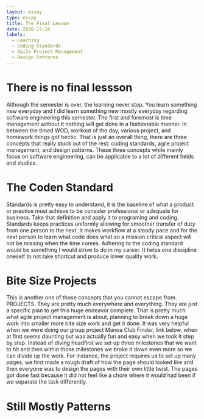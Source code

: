 ```yaml
---
layout: essay
type: essay
title: The Final Lesson
date: 2020-12-18
labels:
  - Learning
  - Coding Standards
  - Agile Project Management 
  - Design Patterns
---
```


# There is no final lessson

Although the semester is over, the learning never stop. You learn something new everyday and I did learn something new mostly everyday regarding software engineering this semester. The first and foremost is time management without it nothing will get done in a fashionable manner. In between the timed WOD, workout of the day, various project, and homework things got hectic. That is just an overall thing, there are three concepts that really stuck out of the rest: coding standards, agile project management, and design patterns. These three concepts while mainly focus on software engineering, can be applicable to a lot of different fields and studies. 

# The Coden Standard 

  Standards is pretty easy to understand, it is the baseline of what a product or practice must achieve to be consider professional or adequate for business. Take that definition and apply it to programing and coding.  Standards keeps practices uniformly allowing for smoother transfer of duty from one person to the next. It makes workflow at a steady pace and for the next person to learn what code does what so a mission critical aspect will not be missing when the time comes.  Adhering to the coding standard would be something I would strive to do in my career. It helps one discipline oneself to not take shortcut and produce lower quality work.

# Bite Size Projects

This is another one of those concepts that you cannot escape from. PROJECTS. They are pretty much everywhere and everything. They are just a specific plan to get this huge endeavor complete. That is pretty much what agile project management is about, planning to break down a huge work into smaller more bite size work and get it done. It was very helpful when we were doing our group project Manoa Club Finder, link below, when at first seems daunting but was actually fun and easy when we took it step by step. Instead of diving headfirst we set up three milestones that we want to hit and then within those milestones we broke it down even more so we can divide up the work. For instance, the project requires us to set up many pages, we first made a rough draft of how the page should looked like and then everyone was to design the pages with their own little twist.  The pages got done fast because it did not feel like a chore where it would had been if we separate the task differently. 
	
# Still Mostly Patterns

